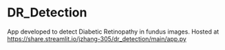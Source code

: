 # DR_Detection
App developed to detect Diabetic Retinopathy in fundus images. Hosted at https://share.streamlit.io/jzhang-305/dr_detection/main/app.py
